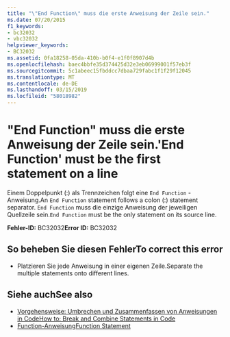 ```yaml
---
title: "\"End Function\" muss die erste Anweisung der Zeile sein."
ms.date: 07/20/2015
f1_keywords:
- bc32032
- vbc32032
helpviewer_keywords:
- BC32032
ms.assetid: 0fa18258-05da-410b-b0f4-e1f0f8907d4b
ms.openlocfilehash: baec4bbfe35d374425d32e3eb06999001f57eb3f
ms.sourcegitcommit: 5c1abeec15fbddcc7dbaa729fabc1f1f29f12045
ms.translationtype: MT
ms.contentlocale: de-DE
ms.lasthandoff: 03/15/2019
ms.locfileid: "58018982"
---
```

# <a name="end-function-must-be-the-first-statement-on-a-line"></a><span data-ttu-id="26b0f-102">"End Function" muss die erste Anweisung der Zeile sein.</span><span class="sxs-lookup"><span data-stu-id="26b0f-102">'End Function' must be the first statement on a line</span></span>
<span data-ttu-id="26b0f-103">Einem Doppelpunkt (:) als Trennzeichen folgt eine `End Function` -Anweisung.</span><span class="sxs-lookup"><span data-stu-id="26b0f-103">An `End Function` statement follows a colon (:) statement separator.</span></span> <span data-ttu-id="26b0f-104">`End Function` muss die einzige Anweisung der jeweiligen Quellzeile sein.</span><span class="sxs-lookup"><span data-stu-id="26b0f-104">`End Function` must be the only statement on its source line.</span></span>  
  
 <span data-ttu-id="26b0f-105">**Fehler-ID:** BC32032</span><span class="sxs-lookup"><span data-stu-id="26b0f-105">**Error ID:** BC32032</span></span>  
  
## <a name="to-correct-this-error"></a><span data-ttu-id="26b0f-106">So beheben Sie diesen Fehler</span><span class="sxs-lookup"><span data-stu-id="26b0f-106">To correct this error</span></span>  
  
-   <span data-ttu-id="26b0f-107">Platzieren Sie jede Anweisung in einer eigenen Zeile.</span><span class="sxs-lookup"><span data-stu-id="26b0f-107">Separate the multiple statements onto different lines.</span></span>  
  
## <a name="see-also"></a><span data-ttu-id="26b0f-108">Siehe auch</span><span class="sxs-lookup"><span data-stu-id="26b0f-108">See also</span></span>

- [<span data-ttu-id="26b0f-109">Vorgehensweise: Umbrechen und Zusammenfassen von Anweisungen in Code</span><span class="sxs-lookup"><span data-stu-id="26b0f-109">How to: Break and Combine Statements in Code</span></span>](../../visual-basic/programming-guide/program-structure/how-to-break-and-combine-statements-in-code.md)
- [<span data-ttu-id="26b0f-110">Function-Anweisung</span><span class="sxs-lookup"><span data-stu-id="26b0f-110">Function Statement</span></span>](../../visual-basic/language-reference/statements/function-statement.md)
